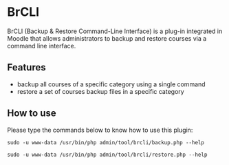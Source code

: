 # BrCLI
BrCLI (Backup & Restore Command-Line Interface) is a plug-in integrated in Moodle that allows administrators to backup and restore courses via a command line interface.

## Features
* backup all courses of a specific category using a single command
* restore a set of courses backup files in a specific category

## How to use
Please type the commands below to know how to use this plugin:

`sudo -u www-data /usr/bin/php admin/tool/brcli/backup.php --help`

`sudo -u www-data /usr/bin/php admin/tool/brcli/restore.php --help`
